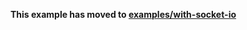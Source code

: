 **This example has moved to [examples/with-socket-io](https://github.com/expo/examples/tree/master/with-socket-io)**

